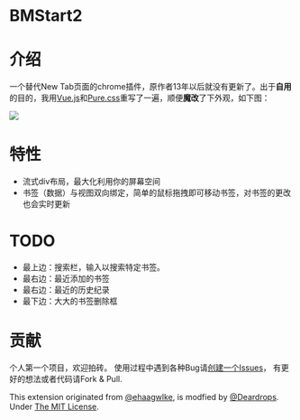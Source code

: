 # BMStart2

# 介绍
一个替代New Tab页面的chrome插件，原作者13年以后就没有更新了。出于**自用**的目的，我用[Vue.js](http://vuejs.org/)和[Pure.css](http://purecss.io/)重写了一遍，顺便**魔改**了下外观，如下图：

![](http://upload-images.jianshu.io/upload_images/545339-f7895b77e71cac6c.png?imageMogr2/auto-orient/strip%7CimageView2/2/w/1240)

# 特性
- 流式div布局，最大化利用你的屏幕空间
- 书签（数据）与视图双向绑定，简单的鼠标拖拽即可移动书签，对书签的更改也会实时更新

# TODO 
- 最上边：搜索栏，输入以搜索特定书签。
- 最右边：最近添加的书签
- 最右边：最近的历史纪录
- 最下边：大大的书签删除框

# 贡献
个人第一个项目，欢迎拍砖。
使用过程中遇到各种Bug请[创建一个Issues](https://github.com/Deardrops/BMStart2/issues/new)，
有更好的想法或者代码请Fork & Pull.

 This extension originated from [@ehaagwlke](https://github.com/ehaagwlke), is modfied by [@Deardrops](https://github.com/deardrops). Under [The MIT License](http://opensource.org/licenses/MIT).